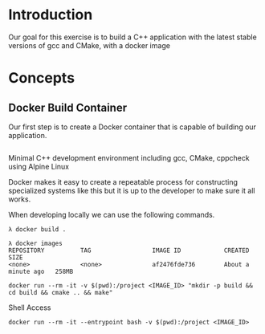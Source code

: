 # Introduction

Our goal for this exercise is to build a C++ 
application with the latest stable versions of gcc and CMake, with a docker image
# Concepts

## Docker Build Container

Our first step is to create a Docker container that is capable of building our application.

```

```
Minimal C++ development environment including gcc, CMake, cppcheck using Alpine Linux

Docker makes it easy to create a repeatable process for constructing specialized systems like this but it
is up to the developer to make sure it all works.

When developing locally we can use the following commands.

```
λ docker build .

λ docker images
REPOSITORY          TAG                 IMAGE ID            CREATED              SIZE
<none>              <none>              af2476fde736        About a minute ago   258MB

docker run --rm -it -v $(pwd):/project <IMAGE_ID> "mkdir -p build && cd build && cmake .. && make"

```

Shell Access

```
docker run --rm -it --entrypoint bash -v $(pwd):/project <IMAGE_ID>
```

